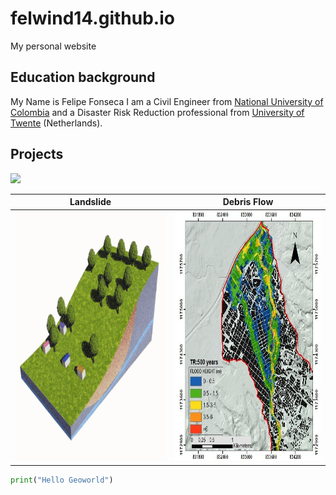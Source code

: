 # felwind14.github.io
My personal website

## Education background

My Name is Felipe Fonseca I am a Civil Engineer from [National University of Colombia](https://unal.edu.co/) and a Disaster Risk Reduction professional from [University of Twente](https://www.itc.nl/education/studyfinder/geo-information-science-earth-observation/specialisation/natural-hazards-and-disaster-risk-reduction/) (Netherlands). 

## Projects

<!-- ![](https://www.researchgate.net/profile/Felipe-Fonseca-6/publication/332868991/figure/fig1/AS:765688356564993@1559565738493/4-Flow-like-phenomena-for-a-precipitation-of-500-years-return-period-AMVA2018.jpg) -->
<!-- ![](images/landslide.gif) -->

<!-- <p align="left">
<img src ="https://www.researchgate.net/profile/Felipe-Fonseca-6/publication/332868991/figure/fig1/AS:765688356564993@1559565738493/4-Flow-like-phenomena-for-a-precipitation-of-500-years-return-period-AMVA2018.jpg" width=350 height=400  /> </p> -->


<!-- in case hyperlinks dont work from above because they are from research gate so I am putting them as an image on a separate folder -->

<!--
Landslide          |  Debris Flow
:-----------------:|:------------------------:
 <img src ="images/landslide.gif" width=350 height=400> | <img src ="https://www.researchgate.net/profile/Felipe-Fonseca-6/publication/332868991/figure/fig1/AS:765688356564993@1559565738493/4-Flow-like-phenomena-for-a-precipitation-of-500-years-return-period-AMVA2018.jpg" width=350 height=400  /> 
-->

![](https://media1.giphy.com/media/KYWdVhA36WuRLyiy9H/giphy.gif?cid=ecf05e47ewvgir0x2984l2ngfkod83kyjwjx5nbggylv7s94&rid=giphy.gif&ct=g)



 Landslide          |  Debris Flow
:-------------------------:|:-------------------------:
 <img src ="images/landslide.gif" width=350 height=400> | <img src ="images/Flowlike500.png" width=350 height=400  /> 


```python
print("Hello Geoworld")
```